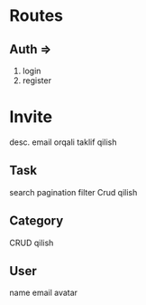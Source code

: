 # Routes

## Auth => 
 1. login
 2. register

# Invite 
  desc. email orqali taklif qilish

## Task
  search pagination filter
  Crud qilish

## Category 
  CRUD qilish

## User 
  name
  email
  avatar